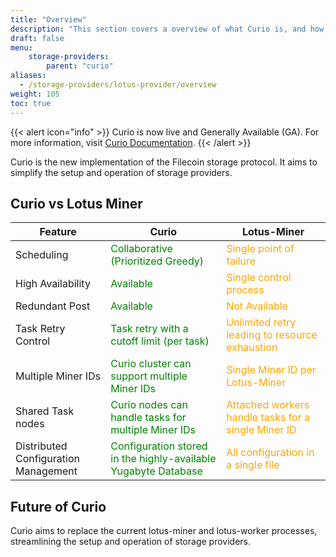 ```yaml
---
title: "Overview"
description: "This section covers a overview of what Curio is, and how it relates to the Lotus-Miner"
draft: false
menu:
    storage-providers:
        parent: "curio"
aliases:
  - /storage-providers/lotus-provider/overview
weight: 105
toc: true
---
```


{{< alert icon=\"info\" >}}
Curio is now live and Generally Available (GA). For more information, visit [Curio Documentation](https://docs.curiostorage.org/).
{{< /alert >}}

Curio is the new implementation of the Filecoin storage protocol. It aims to simplify the setup and operation of storage providers.

## Curio vs Lotus Miner

| Feature                              | Curio                                                                                           | Lotus-Miner                                                                           |
|--------------------------------------|-------------------------------------------------------------------------------------------------|---------------------------------------------------------------------------------------|
| Scheduling                           | <span style='color:green'>Collaborative (Prioritized Greedy)</span>                           | <span style='color:orange'>Single point of failure</span>                             |
| High Availability                    | <span style='color:green'>Available</span>                                                    | <span style='color:orange'>Single control process</span>                              |
| Redundant Post                       | <span style='color:green'>Available</span>                                                    | <span style='color:orange'>Not Available</span>                                       |
| Task Retry Control                   | <span style='color:green'>Task retry with a cutoff limit (per task)</span>                    | <span style='color:orange'>Unlimited retry leading to resource exhaustion</span>      |
| Multiple Miner IDs                   | <span style='color:green'>Curio cluster can support multiple Miner IDs</span>                 | <span style='color:orange'>Single Miner ID per Lotus-Miner</span>                     |
| Shared Task nodes                    | <span style='color:green'>Curio nodes can handle tasks for multiple Miner IDs</span>          | <span style='color:orange'>Attached workers handle tasks for a single Miner ID</span> |
| Distributed Configuration Management | <span style='color:green'>Configuration stored in the highly-available Yugabyte Database</span> | <span style='color:orange'>All configuration in a single file</span>                  |

## Future of Curio

Curio aims to replace the current lotus-miner and lotus-worker processes, streamlining the setup and operation of storage providers.
